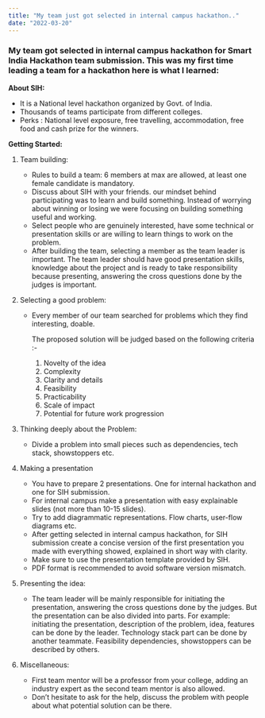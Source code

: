 ```yaml
---
title: "My team just got selected in internal campus hackathon.."
date: "2022-03-20"
---
```

### My team got selected in internal campus hackathon for Smart India Hackathon team submission. This was my first time leading a team for a hackathon here is what I learned:

**About SIH:**

- It is a National level hackathon organized by Govt. of India.
- Thousands of teams participate from different colleges.
- Perks : National level exposure, free travelling, accommodation, free food and cash prize for the winners.

**Getting Started:**

1. Team building:
    - Rules to build a team: 6 members at max are allowed, at least one female candidate is mandatory.
    - Discuss about SIH with your friends. our mindset behind participating was to learn and build something. Instead of worrying about winning or losing we were focusing on building something useful and working.
    - Select people who are genuinely interested, have some technical or presentation skills or are willing to learn things to work on the problem.
    - After building the team, selecting a member as the team leader is important. The team leader should have good presentation skills, knowledge about the project and is ready to take responsibility because presenting, answering the cross questions done by the judges is important.
2. Selecting a good problem:
    - Every member of our team searched for problems which they find interesting, doable.
        
        The proposed solution will be judged based on the following criteria :-
        
        1. Novelty of the idea
        2. Complexity
        3. Clarity and details
        4. Feasibility
        5. Practicability
        6. Scale of impact
        7. Potential for future work progression
    
3. Thinking deeply about the Problem:
    - Divide a problem into small pieces such as dependencies, tech stack, showstoppers etc.

4. Making a presentation
    - You have to prepare 2 presentations. One for internal hackathon and one for SIH submission.
    - For internal campus make a presentation with easy explainable slides (not more than 10-15 slides).
    - Try to add diagrammatic representations. Flow charts, user-flow diagrams etc.
    - After getting selected in internal campus hackathon, for SIH submission create a concise version of the first presentation you made with everything showed, explained in short way with clarity.
    - Make sure to use the presentation template provided by SIH.
    - PDF format is recommended to avoid software version mismatch.
    
5. Presenting the idea:
    - The team leader will be mainly responsible for initiating the presentation, answering the cross questions done by the judges. But the presentation can be also divided into parts. For example: initiating the presentation, description of the problem, idea, features can be done by the leader. Technology stack part can be done by another teammate. Feasibility dependencies, showstoppers can be described by others.
    
6. Miscellaneous:
    - First team mentor will be a professor from your college, adding an industry expert as the second team mentor is also allowed.
    - Don’t hesitate to ask for the help, discuss the problem with people about what potential solution can be there.
